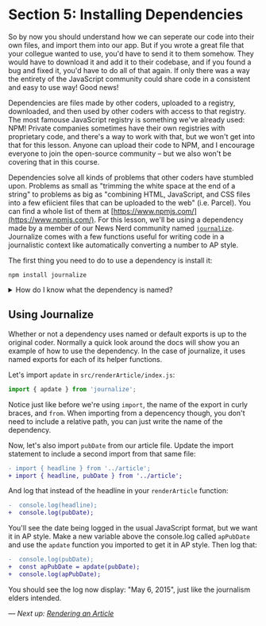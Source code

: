 # Section 5: Installing Dependencies
So by now you should understand how we can seperate our code into their own files, and import them into our app. But if you wrote a great file that your collegue wanted to use, you'd have to send it to them somehow. They would have to download it and add it to their codebase, and if you found a bug and fixed it, you'd have to do all of that again. If only there was a way the entirety of the JavaScript community could share code in a consistent and easy to use way! Good news!

Dependencies are files made by other coders, uploaded to a registry, downloaded, and then used by other coders with access to that registry. The most famouse JavaScript registry is something we've already used: NPM! Private companies sometimes have their own registries with proprietary code, and there's a way to work with that, but we won't get into that for this lesson. Anyone can upload their code to NPM, and I encourage everyone to join the open-source community – but we also won't be covering that in this course. 

Dependencies solve all kinds of problems that other coders have stumbled upon. Problems as small as "trimming the white space at the end of a string" to problems as big as "combining HTML, JavaScript, and CSS files into a few efiicient files that can be uploaded to the web" (i.e. Parcel). You can find a whole list of them at [https://www.npmjs.com/](https://www.npmjs.com/). For this lesson, we'll be using a dependency made by a member of our News Nerd community named [`journalize`](https://www.npmjs.com/package/journalize). Journalize comes with a few functions useful for writing code in a journalistic context like automatically converting a number to AP style.

The first thing you need to do to use a dependency is install it:
```
npm install journalize
```

<details>
    <summary>How do I know what the dependency is named?</summary>
    When using npm, the name at the top of a depedencies NPM page is it's name. If you're ever unsure, every NPM page has a section on the top right under "Install" with a copy-able command. `npm i` is just shorthand for `npm install`.
</details>

## Using Journalize
Whether or not a dependency uses named or default exports is up to the original coder. Normally a quick look around the docs will show you an example of how to use the dependency. In the case of journalize, it uses named exports for each of its helper functions.

Let's import `apdate` in `src/renderArticle/index.js`:
```javascript
import { apdate } from 'journalize';
```

Notice just like before we're using `import`, the name of the export in curly braces, and `from`. When importing from a depencency though, you don't need to include a relative path, you can just write the name of the dependency.

Now, let's also import `pubDate` from our article file. Update the import statement to include a second import from that same file:
```diff
- import { headline } from '../article';
+ import { headline, pubDate } from '../article';
``` 

And log that instead of the headline in your `renderArticle` function:
```diff
-  console.log(headline);
+  console.log(pubDate);
```

You'll see the date being logged in the usual JavaScript format, but we want it in AP style. Make a new variable above the console.log called `apPubDate` and use the `apdate` function you imported to get it in AP style. Then log that:

```diff
-  console.log(pubDate);
+  const apPubDate = apdate(pubDate);
+  console.log(apPubDate);
```

You should see the log now display: "May 6, 2015", just like the journalism elders intended.


*–– Next up: [Rendering an Article](./6%20– Rendering%20an%20Article.md)*